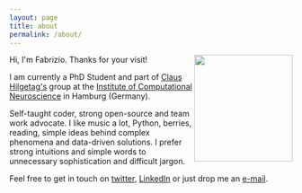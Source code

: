 ```yaml
---
layout: page
title: about
permalink: /about/
---
```


<img align="right" src="{{site.baseurl}}/images/profile-pixels.png" width="175" height="190">

Hi, I'm Fabrizio. Thanks for your visit!

I am currently a PhD Student and part of [Claus Hilgetag's](https://scholar.google.com/citations?user=qceKVpYAAAAJ&hl=en) group at the [Institute of Computational Neuroscience](https://www.uke.de/english/departments-institutes/institutes/computational-neuroscience/research/index.html) in Hamburg (Germany).

Self-taught coder, strong open-source and team work advocate.
I like music a lot, Python, berries, reading, simple ideas behind complex phenomena and data-driven solutions.
I prefer strong intuitions and simple words to unnecessary sophistication and difficult jargon.

Feel free to get in touch on [twitter](https://twitter.com/fabridamicelli), [LinkedIn](https://www.linkedin.com/in/fabridamicelli) or just drop me an [e-mail](mailto:f.damicelli@uke.de).

<br/>
<br/>
<br/>
<br/>

[^1]: This blog is powered by [fastpages](https://github.com/fastai/fastpages).
